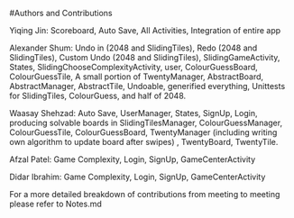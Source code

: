 #Authors and Contributions

Yiqing Jin: Scoreboard, Auto Save, All Activities, Integration of entire app

Alexander Shum: Undo in (2048 and SlidingTiles), Redo (2048 and SlidingTiles), Custom Undo (2048 and SlidingTiles),
                SlidingGameActivity, States, SlidingChooseComplexityActivity, user, ColourGuessBoard,
                ColourGuessTile, A small portion of TwentyManager, AbstractBoard, AbstractManager,
                AbstractTile, Undoable, generified everything,
                Unittests for SlidingTiles, ColourGuess, and  half of 2048.

Waasay Shehzad: Auto Save, UserManager, States, SignUp, Login, producing solvable boards in SlidingTilesManager,
                ColourGuessManager, ColourGuessTile, ColourGuessBoard, TwentyManager (including writing own algorithm
                to update board after swipes) , TwentyBoard, TwentyTile.

Afzal Patel: Game Complexity, Login, SignUp, GameCenterActivity

Didar Ibrahim: Game Complexity, Login, SignUp, GameCenterActivity


For a more detailed breakdown of contributions from meeting to meeting please refer to Notes.md
